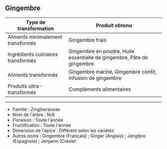 ## Gingembre

| **Type de transformation**         | **Produit obtenu**                                                     |
| ---------------------------------- | ---------------------------------------------------------------------- |
| Aliments minimalement transformés  | Gingembre frais                                                        |
| Ingrédients culinaires transformés | Gingembre en poudre, Huile essentielle de gingembre, Pâte de gingembre |
| Aliments transformés               | Gingembre mariné, Gingembre confit, Infusion de gingembre              |
| Produits ultra-transformés         | Compléments alimentaires                                               |

---

- Famille : Zingiberaceae
- Nom de l'arbre : N/A
- Floraison : Toute l'année
- Fructification : Toute l'année
- Dimension de l'épice : Différent selon les variétés
- Autres noms : Gingembre (Français) ; Ginger (Anglais) ; Jengibre (Espagnole) ; Jenjanm (Creole)
